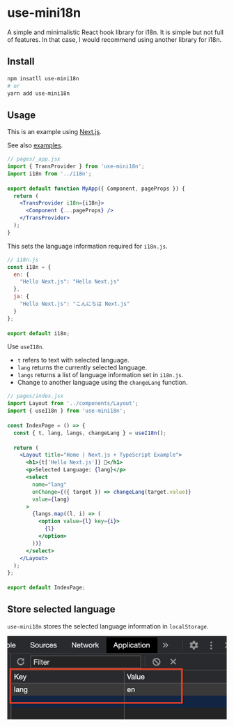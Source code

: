 # use-mini18n

A simple and minimalistic React hook library for i18n.
It is simple but not full of features.
In that case, I would recommend using another library for i18n.



## Install

```bash
npm insatll use-mini18n
# or
yarn add use-mini18n
```



## Usage

This is an example using [Next.js](https://github.com/vercel/next.js/).

See also [examples](https://github.com/shinshin86/use-mini18n/tree/master/examples).

```jsx
// pages/_app.jsx
import { TransProvider } from 'use-mini18n';
import i18n from '../i18n';

export default function MyApp({ Component, pageProps }) {
  return (
    <TransProvider i18n={i18n}>
      <Component {...pageProps} />
    </TransProvider>
  );
}
```



This sets the language information required for `i18n.js`.

```js
// i18n.js
const i18n = {
  en: {
    "Hello Next.js": "Hello Next.js"
  },
  ja: {
    "Hello Next.js": "こんにちは Next.js"
  }
};
  
export default i18n;
```



Use `useI18n`.

* `t` refers to text with selected language.
* `lang` returns the currently selected language.
* `langs` returns a list of language information set in `i18n.js`.
* Change to another language using the `changeLang` function.

```jsx
// pages/index.jsx
import Layout from '../components/Layout';
import { useI18n } from 'use-mini18n';

const IndexPage = () => {
  const { t, lang, langs, changeLang } = useI18n();

  return (
    <Layout title="Home | Next.js + TypeScript Example">
      <h1>{t['Hello Next.js']} 👋</h1>
      <p>Selected Language: {lang}</p>
      <select
        name="lang"
        onChange={({ target }) => changeLang(target.value)}
        value={lang}
      >
        {langs.map((l, i) => (
          <option value={l} key={i}>
            {l}
          </option>
        ))}
      </select>
    </Layout>
  );
};

export default IndexPage;

```



## Store selected language

`use-mini18n` stores the selected language information in `localStorage`.

![Screen shot of about of store selected language](./images/store-selected-language.png)